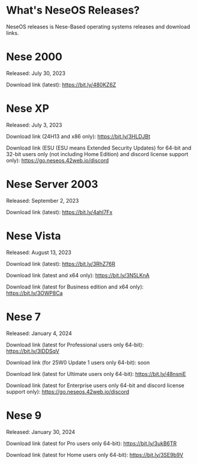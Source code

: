 # What's NeseOS Releases?
NeseOS releases is Nese-Based operating systems releases and download links.

# Nese 2000
Released: July 30, 2023

Download link (latest): https://bit.ly/480KZ6Z

# Nese XP
Released: July 3, 2023

Download link (24H13 and x86 only): https://bit.ly/3HLDJBt

Download link (ESU (ESU means Extended Security Updates) for 64-bit and 32-bit users only (not including Home Edition) and discord license support only):
https://go.neseos.42web.io/discord

# Nese Server 2003
Released: September 2, 2023

Download link (latest):
https://bit.ly/4ahl7Fx

# Nese Vista
Released: August 13, 2023 

Download link (latest):
https://bit.ly/3RhZ76R

Download link (latest and x64 only):
https://bit.ly/3N5LKnA

Download link (latest for Business edition and x64 only):
https://bit.ly/3OWP8Ca

# Nese 7
Released: January 4, 2024

Download link (latest for Professional users only 64-bit): https://bit.ly/3IDDSqV

Download link (for 25W0 Update 1 users only 64-bit):
soon

Download link (latest for Ultimate users only 64-bit): https://bit.ly/48nsniE

Download link (latest for Enterprise users only 64-bit and discord license support only): https://go.neseos.42web.io/discord


# Nese 9
Released: January 30, 2024

Download link (latest for Pro users only 64-bit): https://bit.ly/3ukB6TR

Download link (latest for Home users only 64-bit): https://bit.ly/3SE9b9V

